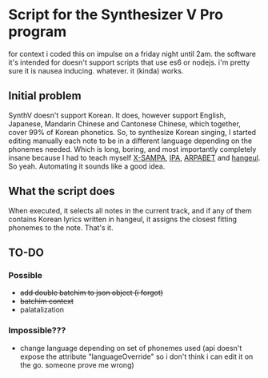 # Script for the Synthesizer V Pro program

for context i coded this on impulse on a friday night until 2am. the software it's intended for doesn't support scripts that use es6 or nodejs. i'm pretty sure it is nausea inducing. whatever. it (kinda) works.

## Initial problem

SynthV doesn't support Korean. It does, however support English, Japanese, Mandarin Chinese and Cantonese Chinese, which together, cover 99% of Korean phonetics. So, to synthesize Korean singing, I started editing manually each note to be in a different language depending on the phonemes needed. Which is long, boring, and most importantly completely insane because I had to teach myself [X-SAMPA](https://en.wikipedia.org/wiki/X-SAMPA), [IPA](https://en.wikipedia.org/wiki/International_Phonetic_Alphabet), [ARPABET](https://en.wikipedia.org/wiki/ARPABET) and [hangeul](https://en.wikipedia.org/wiki/Hangul). So yeah. Automating it sounds like a good idea.

## What the script does

When executed, it selects all notes in the current track, and if any of them contains Korean lyrics written in hangeul, it assigns the closest fitting phonemes to the note. That's it.

## TO-DO

### Possible

- ~~add double batchim to json object (i forgot)~~
- ~~batchim context~~
- palatalization

### Impossible???

- change language depending on set of phonemes used (api doesn't expose the attribute "languageOverride" so i don't think i can edit it on the go. someone prove me wrong)
